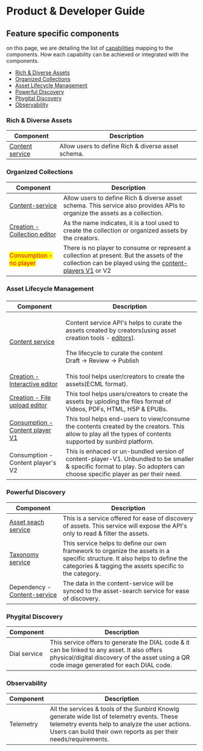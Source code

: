# Product & Developer Guide

## Feature specific components

on this page, we are detailing the list of [capabilities](../capabilities/) mapping to the components. How each capability can be achieved or integrated with the components.

* [Rich & Diverse Assets](./#rich-and-diverse-assets)
* [Organized Collections ](./#organized-collections)
* [Asset Lifecycle Management ](./#asset-lifecycle-management)
* [Powerful Discovery ](./#powerful-discovery)
* [Phygital Discovery ](./#phygital-discovery)
* [Observability](./#observability)

### Rich & Diverse Assets

| Component                           | Description                                         |
| ----------------------------------- | --------------------------------------------------- |
| [Content service](content-service/) | Allow users to define Rich & diverse asset schema.  |

### Organized Collections

| Component                                                     | Description                                                                                                                                                                    |
| ------------------------------------------------------------- | ------------------------------------------------------------------------------------------------------------------------------------------------------------------------------ |
| [Content-service](content-service/)                           | Allow users to define Rich & diverse asset schema. This service also provides APIs to organize the assets as a collection.                                                     |
| [Creation - Collection editor](editors/collection-editor-v2/) | As the name indicates, it is a tool used to create the collection or organized assets by the creators.                                                                         |
| <mark style="color:red;">Consumption - no player</mark>       | There is no player to consume or represent a collection at present. But the assets of the collection can be played using the [content-players V1](player/common-player/) or V2 |

### Asset Lifecycle Management

###

| Component                                                | Description                                                                                                                                                                                                          |
| -------------------------------------------------------- | -------------------------------------------------------------------------------------------------------------------------------------------------------------------------------------------------------------------- |
| [Content service](content-service/)                      | <p>Content service API's helps to curate the assets created by creators(using asset creation tools - <a href="editors/">editors</a>). <br><br>The lifecycle to curate the content<br>Draft -> Review -> Publish </p> |
| [Creation - Interactive editor](editors/editor.md)       | This tool helps user/creators to create the assets(ECML format).                                                                                                                                                     |
| [Creation - File upload editor](editors/generic-editor/) | This tool helps users/creators to create the assets by uploding the files format of  Videos, PDFs, HTML, H5P & EPUBs.                                                                                                |
| [Consumption - Content player V1](player/common-player/) | This tool helps end-users to view/consume the contents created by the creators. This allow to play all the types of contents supported by sunbird platform.                                                          |
| Consumption - Content player's V2                        | This is enhaced or un-bundled version of content-player-V1. Unbundled to be smaller & specific format to play. So adopters can choose specific player as per their need.                                             |

### Powerful Discovery

| Component                                        | Description                                                                                                                                                                          |
| ------------------------------------------------ | ------------------------------------------------------------------------------------------------------------------------------------------------------------------------------------ |
| [Asset seach service](assets-search-service/)    | This is a service offered for ease of discovery of assets. This service will expose the API's only to read & filter the assets.                                                      |
| [Taxonomy service](taxonomy-and-tagging/)        | This service helps to define our own framework to organize the assets in a specific structure. It also helps to define the categories & tagging the assets specific to the category. |
| Dependency - [Content-service](content-service/) | The data in the content-service will be synced to the asset-search service for ease of discovery.                                                                                    |

### Phygital Discovery

| Component    | Description                                                                                                                                                                                |
| ------------ | ------------------------------------------------------------------------------------------------------------------------------------------------------------------------------------------ |
| Dial service | This service offers to generate the  DIAL code & it can be linked to any asset. It also offers physical/digital discovery of the asset using a QR code image generated for each DIAL code. |

### Observability

| Component | Description                                                                                                                                                                                                        |
| --------- | ------------------------------------------------------------------------------------------------------------------------------------------------------------------------------------------------------------------ |
| Telemetry | All the services & tools of the Sunbird Knowlg generate wide list of telemetry events. These telemetry events help to analyze the user actions. Users can build their own reports as per their needs/requirements. |

